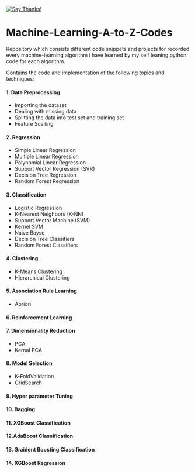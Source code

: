 [![Say Thanks!](https://img.shields.io/badge/Say%20Thanks-!-1EAEDB.svg)](https://saythanks.io/to/chweetaadil20@gmail.com)

# Machine-Learning-A-to-Z-Codes
Repository which consists different code snippets and projects for recorded every machine-learning algorithm i have learned by my self leaning python code for each algorithm.

Contains the code and implementation of the following topics and techniques:

#### 1. Data Preprocessing
- Importing the dataset
- Dealing with missing data
- Splitting the data into test set and training set
- Feature Scalling

#### 2. Regression
- Simple Linear Regression
- Multiple Linear Regression
- Polynomial Linear Regression
- Support Vector Regression (SVR)
- Decision Tree Regression
- Random Forest Regression

#### 3. Classification
- Logistic Regression
- K-Nearest Neighbors (K-NN)
- Support Vector Machine (SVM)
- Kernel SVM
- Naive Bayse
- Decision Tree Classifiers
- Random Forest Classifiers

#### 4. Clustering
- K-Means Clustering
- Hierarchical Clustering

#### 5. Association Rule Learning
- Apriori

#### 6. Reinforcement Learning

#### 7. Dimensionality Reduction
- PCA
- Kernal PCA

#### 8. Model Selection
- K-FoldValidation
- GridSearch

#### 9. Hyper parameter Tuning

#### 10. Bagging

#### 11. XGBoost Classification

#### 12.AdaBoost Classification

#### 13. Graident Boosting Classification

#### 14. XGBoost Regression


